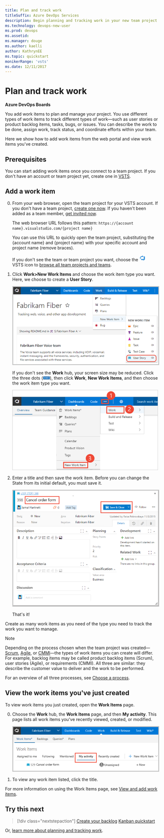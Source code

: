 ```yaml
---
title: Plan and track work 
titleSuffix: Azure DevOps Services
description: Begin planning and tracking work in your new team project on Visual Studio Team Services  
ms.technology: devops-new-user 
ms.prod: devops
ms.assetid: 
ms.manager: douge
ms.author: kaelli
author: KathrynEE
ms.topic: quickstart
monikerRange: 'vsts'
ms.date: 12/11/2017
---
```



# Plan and track work 

**Azure DevOps Boards**
 
You add work items to plan and manage your project. You use different types of work items to track different types of work&mdash;such as user stories or product backlog items, tasks, bugs, or issues. You can describe the work to be done, assign work, track status, and coordinate efforts within your team.   

Here we show how to add work items from the web portal and view work items you've created. 

<a id="define-new-work">  </a>

## Prerequisites

You can start adding work items once you connect to a team project. If you don't have an account or  team project yet, create one in [VSTS](sign-up-invite-teammates.md).

## Add a work item 

0. From your web browser, open the team project for your VSTS account. If you don't have a team project, [create one now](sign-up-invite-teammates.md). If you haven't been added as a team member, [get invited now](sign-up-invite-teammates.md#invite-others).

	The web browser URL follows this pattern: ```https://{account name}.visualstudio.com/{project name}```  

	You can use this URL to quickly open the team project, substituting the {account name} and {project name} with your specific account and project name (remove braces). 

	If you don't see the team or team project you want, choose the ![VSTS icon](../../_img/icons/project-icon.png) VSTS icon to [browse all team projects and teams](../../project/navigation/work-across-projects.md).  

2.	Click **Work>New Work Items** and choose the work item type you want.  Here, we choose to create a **User Story**. 

	<img src="../backlogs/_img/add-work-items-choose-user-story.png" alt="VSTS, TFS 2017, Work hub, Add a work item" style="border: 2px solid #C3C3C3;" /> 

	If you don't see the **Work** hub, your screen size may be reduced. Click the three dots (![elipses](../../_shared/_img/ellipses-reduced-screen-size.png)), then click **Work**, **New Work Items**, and then choose the work item type you want. 

	![Open Work hub when screen size is reduced](_img/plan-track-work/open-work-hub-reduced-screen-size.png) 

3. Enter a title and then save the work item. Before you can change the State from its initial default, you must save it.  

	<img src="../backlogs/_img/add-new-work-item-vsts-user-story.png" alt="Agile process, User story work item form" style="border: 2px solid #C3C3C3;" />  

	That's it! 

Create as many work items as you need of the type you need to track the work you want to manage.  


>[!NOTE]  
>Depending on the process chosen when the team project was created&mdash;[Scrum](../work-items/guidance/scrum-process.md), 
[Agile](../work-items/guidance/agile-process.md), or [CMMI](../work-items/guidance/cmmi-process.md)&mdash;the types of work items you can create will differ. For example, backlog items may be called product backlog items (Scrum), user stories (Agile), or requirements (CMMI). All three are similar: they describe the customer value to deliver and the work to be performed.
>
> For an overview of all three processes, see [Choose a process](../work-items/guidance/choose-process.md). 


## View the work items you've just created  

To view work items you just created, open the **Work Items** page.

0. Choose the **Work** hub, the **Work Items** page, and then **My activity**. This page lists all work items you've recently viewed, created, or modified. 

	<img src="_img/plan-track-work/view-work-item-activity.png" alt="Work hub, Work Items page, Add a work item" style="border: 2px solid #C3C3C3;" />

0. To view any work item listed, click the title. 

For more information on using the Work Items page, see [View and add work items](../work-items/view-add-work-items.md).


## Try this next  
 
> [!div class="nextstepaction"]
> [Create your backlog](../backlogs/create-your-backlog.md)
> [Kanban quickstart](../kanban/kanban-quickstart.md) 

Or, [learn more about planning and tracking work](../work-items/index.md).
 
